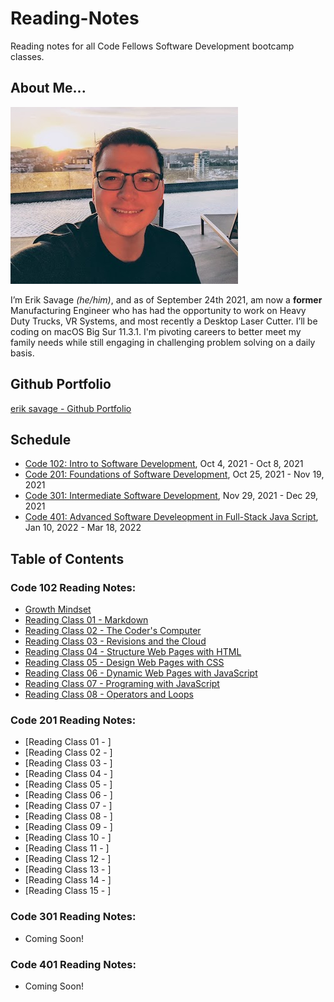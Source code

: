 # Reading-Notes
Reading notes for all Code Fellows Software Development bootcamp classes.

## About Me...
![Erik Picture](erik_profile_pic_headshot.jpg)

I’m Erik Savage *(he/him)*, and as of September 24th 2021, am now a **former** Manufacturing Engineer who has had the opportunity to work on Heavy Duty Trucks, VR Systems, and most recently a Desktop Laser Cutter. I’ll be coding on macOS Big Sur 11.3.1. I'm pivoting careers to better meet my family needs while still engaging in challenging problem solving on a daily basis.

## Github Portfolio
[erik savage - Github Portfolio](https://github.com/eriksavage)

## Schedule
- [Code 102: Intro to Software Development](https://www.codefellows.org/courses/code-102/intro-to-software-development/), Oct 4, 2021 - Oct 8, 2021
- [Code 201: Foundations of Software Development](https://www.codefellows.org/courses/code-201/foundations-of-software-development/), Oct 25, 2021 - Nov 19, 2021
- [Code 301: Intermediate Software Development](https://www.codefellows.org/courses/code-301/intermediate-software-development/), Nov 29, 2021 - Dec 29, 2021
- [Code 401: Advanced Software Develeopment in Full-Stack Java Script](https://www.codefellows.org/courses/code-401/advanced-software-development-in-full-stack-javascript/), Jan 10, 2022 - Mar 18, 2022

## Table of Contents
### Code 102 Reading Notes:
- [Growth Mindset](growthmind.md)
- [Reading Class 01 - Markdown](markdown.md)
- [Reading Class 02 - The Coder's Computer](coders_computer.md)
- [Reading Class 03 - Revisions and the Cloud](cloudrevisions.md)
- [Reading Class 04 - Structure Web Pages with HTML](htmlstructure.md)
- [Reading Class 05 - Design Web Pages with CSS](cssdesign.md)
- [Reading Class 06 - Dynamic Web Pages with JavaScript](dynamicjs.md)
- [Reading Class 07 - Programing with JavaScript](programingjs.md)
- [Reading Class 08 - Operators and Loops](opsandloops.md)

### Code 201 Reading Notes:
- [Reading Class 01 - ]
- [Reading Class 02 - ]
- [Reading Class 03 - ]
- [Reading Class 04 - ]
- [Reading Class 05 - ]
- [Reading Class 06 - ]
- [Reading Class 07 - ]
- [Reading Class 08 - ]
- [Reading Class 09 - ]
- [Reading Class 10 - ]
- [Reading Class 11 - ]
- [Reading Class 12 - ]
- [Reading Class 13 - ]
- [Reading Class 14 - ]
- [Reading Class 15 - ]

### Code 301 Reading Notes:
- Coming Soon!

### Code 401 Reading Notes:
- Coming Soon!
